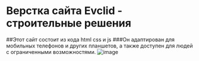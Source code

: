 # Верстка сайта Evclid - строительные решения
##Этот сайт состоит из кода html css и js
###Он адаптирован для мобильных телефонов и других планшетов, а также доступен для людей с ограниченными возможностями.
![image]()

